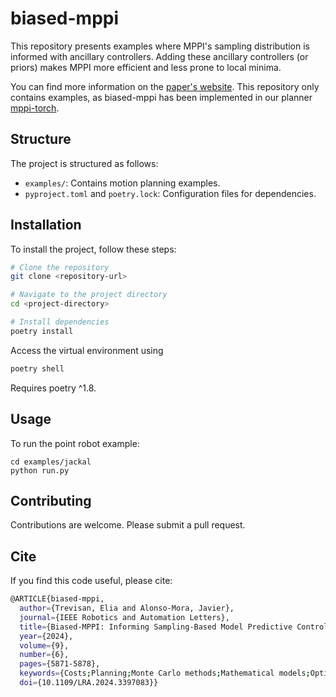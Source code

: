 # biased-mppi
This repository presents examples where MPPI's sampling distribution is informed with ancillary controllers.
Adding these ancillary controllers (or priors) makes MPPI more efficient and less prone to local minima.

You can find more information on the [paper's website](https://autonomousrobots.nl/paper_websites/biased-mppi).
This repository only contains examples, as biased-mppi has been implemented in our planner [mppi-torch](https://github.com/tud-airlab/mppi_torch).

## Structure

The project is structured as follows:

- `examples/`: Contains motion planning examples.
- `pyproject.toml` and `poetry.lock`: Configuration files for dependencies.

## Installation

To install the project, follow these steps:

```sh
# Clone the repository
git clone <repository-url>

# Navigate to the project directory
cd <project-directory>

# Install dependencies
poetry install
```

Access the virtual environment using
```bash
poetry shell
```

Requires poetry ^1.8.

## Usage

To run the point robot example:

```
cd examples/jackal
python run.py
```

## Contributing

Contributions are welcome. Please submit a pull request.

## Cite

If you find this code useful, please cite:
```bash
@ARTICLE{biased-mppi,
  author={Trevisan, Elia and Alonso-Mora, Javier},
  journal={IEEE Robotics and Automation Letters}, 
  title={Biased-MPPI: Informing Sampling-Based Model Predictive Control by Fusing Ancillary Controllers}, 
  year={2024},
  volume={9},
  number={6},
  pages={5871-5878},
  keywords={Costs;Planning;Monte Carlo methods;Mathematical models;Optimal control;Vehicle dynamics;Trajectory;Motion and path planning;optimization and optimal control;collision avoidance;sampling-based MPC;MPPI},
  doi={10.1109/LRA.2024.3397083}}
```

